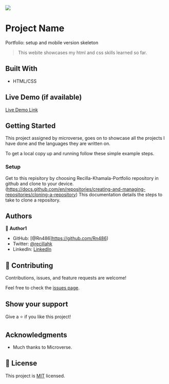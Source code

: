 ![](https://img.shields.io/badge/Microverse-blueviolet)

# Project Name
Portfolio: setup and mobile version skeleton
> This webite showcases my html and css skills learned so far. 


## Built With

- HTML/CSS

## Live Demo (if available)

[Live Demo Link](https://rn486.github.io/Recillah-Khamala-Portfolio/)


## Getting Started

This project assigned by microverse, goes on to showcase all the projects I have done and the languages they are written on.


To get a local copy up and running follow these simple example steps.


### Setup
Get to this repisitory by choosing Recilla-Khamala-Portfolio repository in github and clone to your device. (https://docs.github.com/en/repositories/creating-and-managing-repositories/cloning-a-repository) This documentation details the steps to take to clone a repository.

## Authors

👤 **Author1**

- GitHub: [@Rn486]https://github.com/Rn486)
- Twitter: [@recillahk](https://twitter.com/recillahk)
- LinkedIn: [LinkedIn](https://www.linkedin.com/in/recillah-khamala-071151b7/)


## 🤝 Contributing

Contributions, issues, and feature requests are welcome!

Feel free to check the [issues page](../../issues/).

## Show your support

Give a ⭐️ if you like this project!

## Acknowledgments

- Much thanks to Microverse.

## 📝 License

This project is [MIT](./MIT.md) licensed.
